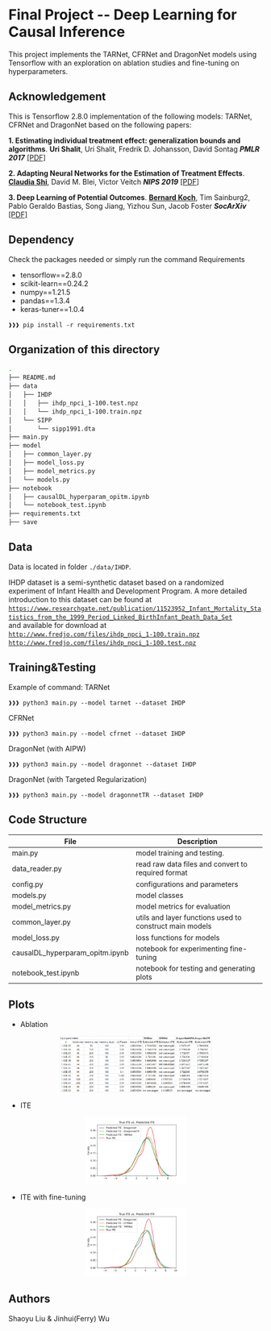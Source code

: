 # Final Project --  Deep Learning for Causal Inference

This project implements the TARNet, CFRNet and DragonNet models using Tensorflow with an exploration on ablation studies and fine-tuning on hyperparameters.

## Acknowledgement

This is Tensorflow 2.8.0 implementation of the following models: TARNet, CFRNet and DragonNet based on the following papers:

**1. Estimating individual treatment effect: generalization bounds and algorithms**. **Uri Shalit**, Uri Shalit, Fredrik D. Johansson, David Sontag
  ***PMLR 2017*** [[PDF]](https://proceedings.mlr.press/v70/shalit17a/shalit17a.pdf)

**2. Adapting Neural Networks for the Estimation of Treatment Effects**. [**Claudia Shi**](https://github.com/claudiashi57/dragonnet), David M. Blei, Victor Veitch  ***NIPS 2019*** [[PDF]](https://arxiv.org/pdf/1906.02120.pdf)

**3. Deep Learning of Potential Outcomes**. [**Bernard Koch**](https://github.com/kochbj), Tim Sainburg2, Pablo Geraldo Bastias, Song Jiang, Yizhou Sun, Jacob Foster ***SocArXiv*** [[PDF]](https://arxiv.org/pdf/2110.04442.pdf)

## Dependency
Check the packages needed or simply run the command
Requirements
* tensorflow==2.8.0
* scikit-learn==0.24.2
* numpy==1.21.5
* pandas==1.3.4
* keras-tuner==1.0.4
```console
❱❱❱ pip install -r requirements.txt
```

## Organization of this directory
```bash
.
├── README.md
├── data
│   ├── IHDP
│   │   ├── ihdp_npci_1-100.test.npz
│   │   └── ihdp_npci_1-100.train.npz
│   └── SIPP
│       └── sipp1991.dta
├── main.py
├── model
│   ├── common_layer.py
│   ├── model_loss.py
│   ├── model_metrics.py
│   └── models.py
├── notebook
│   ├── causalDL_hyperparam_opitm.ipynb
│   └── notebook_test.ipynb
├── requirements.txt
├── save
```
## Data
Data is located in folder `./data/IHDP`. 

IHDP dataset is a semi-synthetic dataset based on a randomized experiment of Infant Health and Development Program. A more detailed introduction to this dataset can be found at </br> [`https://www.researchgate.net/publication/11523952_Infant_Mortality_Statistics_from_the_1999_Period_Linked_BirthInfant_Death_Data_Set`](https://www.researchgate.net/publication/11523952_Infant_Mortality_Statistics_from_the_1999_Period_Linked_BirthInfant_Death_Data_Set) </br>
and available for download at </br>
[`http://www.fredjo.com/files/ihdp_npci_1-100.train.npz`](http://www.fredjo.com/files/ihdp_npci_1-100.train.npz) </br>
[`http://www.fredjo.com/files/ihdp_npci_1-100.test.npz`](http://www.fredjo.com/files/ihdp_npci_1-100.test.npz) </br>
## Training&Testing

Example of command: 
TARNet </br>
```console
❱❱❱ python3 main.py --model tarnet --dataset IHDP
```
CFRNet
```console    
❱❱❱ python3 main.py --model cfrnet --dataset IHDP
```
DragonNet (with AIPW)
```console     
❱❱❱ python3 main.py --model dragonnet --dataset IHDP
```
DragonNet (with Targeted Regularization)
```console    
❱❱❱ python3 main.py --model dragonnetTR --dataset IHDP
```
## Code Structure
| File      | Description                                                                   |
|-----------|-------------------------------------------------------------------------------|
|main.py      | model training and testing. 
|data_reader.py                   | read raw data files and convert to required format
|config.py       | configurations and parameters
|models.py  | model classes
|model_metrics.py  | model metrics for evaluation
|common_layer.py                  | utils and layer functions used to construct main models
|model_loss.py                   | loss functions for models
|causalDL_hyperparam_opitm.ipynb | notebook for experimenting fine-tuning
|notebook_test.ipynb | notebook for testing and generating plots

## Plots
* Ablation
<p align="center">
<img src="save/pred_result/plot/ablation.png" width="60%" />
</p>

* ITE
<p align="center">
<img src="save/pred_result/plot/baseline.png" width="40%" />
</p>

* ITE with fine-tuning
<p align="center">
<img src="save/pred_result/plot/finetuned.png" width="40%" />
</p>

## Authors
Shaoyu Liu & Jinhui(Ferry) Wu
